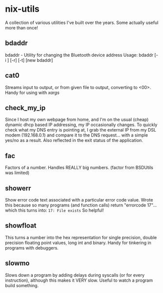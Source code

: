 # nix-utils

A collection of various utilities I've built over the years.  Some actually useful more than once!

## bdaddr

bdaddr - Utility for changing the Bluetooth device address
Usage:
    bdaddr [-i <dev>] [-r] [-t] [new bdaddr]

## cat0

Streams input to output, or from given file to output, converting <CR> to
<00>.  Handy for using with *xargs*

## check_my_ip

Since I host my own webpage from home, and I'm on the usual (cheap) dynamic
dhcp based IP addressing, my IP occasionally changes.  To quickly check what
my DNS entry is pointing at, I grab the external IP from my DSL modem
(192.168.0.1) and compare it to the DNS request... with a simple yes/no as a
result.  Also reflected in the exit status of the application.

## fac

Factors of a number.  Handles REALLY big numbers. (factor from BSDUtils was
limited)

## showerr

Show error code text associated with a particular error code value.  Wrote this
because so many programs (and function calls) return "errorcode 17"... which
this turns into: `17: File exists`  So helpful!

## showfloat

This turns a number into the hex representation for single precision, double
precision floating point values, long int and binary.  Handy for tinkering in
programs with debuggers.

## slowmo

Slows down a program by adding delays during syscalls (or for every
instruction), although this makes it VERY slow.  Useful to watch a program
build something.
